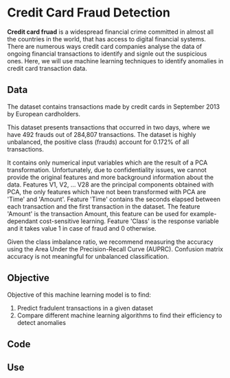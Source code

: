 # Credit Card Fraud Detection

**Credit card fruad**  is a widespread financial crime committed in almost all the countries in the world, that has access to digital financial systems. There are numerous ways credit card companies analyse the data of ongoing financial transactions to identify and signle out the suspicious ones. Here, we will use machine learning techniques to identify anomalies in credit card transaction data.

## Data

The dataset contains transactions made by credit cards in September 2013 by European cardholders.

This dataset presents transactions that occurred in two days, where we have 492 frauds out of 284,807 transactions. The dataset is highly unbalanced, the positive class (frauds) account for 0.172% of all transactions.

It contains only numerical input variables which are the result of a PCA transformation. Unfortunately, due to confidentiality issues, we cannot provide the original features and more background information about the data. Features V1, V2, … V28 are the principal components obtained with PCA, the only features which have not been transformed with PCA are 'Time' and 'Amount'. Feature 'Time' contains the seconds elapsed between each transaction and the first transaction in the dataset. The feature 'Amount' is the transaction Amount, this feature can be used for example-dependant cost-sensitive learning. Feature 'Class' is the response variable and it takes value 1 in case of fraud and 0 otherwise.

Given the class imbalance ratio, we recommend measuring the accuracy using the Area Under the Precision-Recall Curve (AUPRC). Confusion matrix accuracy is not meaningful for unbalanced classification.

## Objective

Objective of this machine learning model is to find:

1. Predict fradulent transactions in a given dataset
2. Compare different machine learning algorithms to find their efficiency to detect anomalies

## Code

## Use
